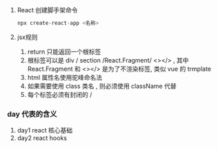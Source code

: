 1. React 创建脚手架命令

   ```js
   npx create-react-app <名称>
   ```

2. jsx规则

    1. return 只能返回一个根标签
    2. 根标签可以是 div / section /React.Fragment/ <></> , 其中 React.Fragment 和 <></> 是为了不渲染标签, 类似 vue 的 trmplate
    3. html 属性名使用驼峰命名法
    4. 如果需要使用 class 类名 , 则必须使用 className 代替
    5. 每个标签必须有封闭的 / 


### day 代表的含义 
1. day1 react 核心基础
2. day2 react hooks 
